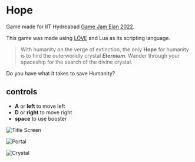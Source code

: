 # Hope
Game made for IIT Hydreabad [Game Jam Elan 2022](https://itch.io/jam/elan-nvision).

This game was made using [LÖVE](https://love2d.org/) and Lua as its scripting language.

> With humanity on the verge of extinction, the only **Hope** for humanity is to find the outerworldly crystal
> ***Eternium***.
> Wander through your spaceship for the search of the divine crystal.

Do you have what it takes to save Humanity?

## controls
- **A** or **left** to move left
- **D** or **right** to move right
- **space** to use booster

![Title Screen](https://user-images.githubusercontent.com/37501580/183038453-d8d62c41-1ed7-467c-9d02-0c6e7d71ef9a.png)

![Portal](https://user-images.githubusercontent.com/37501580/183038554-e52fb1c3-3b4f-4d64-8b56-c47b4af83072.png)

![Crystal](https://user-images.githubusercontent.com/37501580/183038568-69cef0d7-b4f8-4c42-a660-12edf8e74fcc.png)
